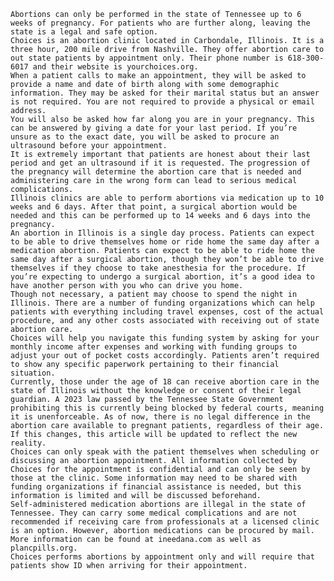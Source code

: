 	Abortions can only be performed in the state of Tennessee up to 6 weeks of pregnancy. For patients who are further along, leaving the state is a legal and safe option.
	Choices is an abortion clinic located in Carbondale, Illinois. It is a three hour, 200 mile drive from Nashville. They offer abortion care to out state patients by appointment only. Their phone number is 618-300-6017 and their website is yourchoices.org.
	When a patient calls to make an appointment, they will be asked to provide a name and date of birth along with some demographic information. They may be asked for their marital status but an answer is not required. You are not required to provide a physical or email address.
	You will also be asked how far along you are in your pregnancy. This can be answered by giving a date for your last period. If you’re unsure as to the exact date, you will be asked to procure an ultrasound before your appointment.
	It is extremely important that patients are honest about their last period and get an ultrasound if it is requested. The progression of the pregnancy will determine the abortion care that is needed and administering care in the wrong form can lead to serious medical complications.
	Illinois clinics are able to perform abortions via medication up to 10 weeks and 6 days. After that point, a surgical abortion would be needed and this can be performed up to 14 weeks and 6 days into the pregnancy.
	An abortion in Illinois is a single day process. Patients can expect to be able to drive themselves home or ride home the same day after a medication abortion. Patients can expect to be able to ride home the same day after a surgical abortion, though they won’t be able to drive themselves if they choose to take anesthesia for the procedure. If you’re expecting to undergo a surgical abortion, it’s a good idea to have another person with you who can drive you home.
	Though not necessary, a patient may choose to spend the night in Illinois. There are a number of funding organizations which can help patients with everything including travel expenses, cost of the actual procedure, and any other costs associated with receiving out of state abortion care.
	Choices will help you navigate this funding system by asking for your monthly income after expenses and working with funding groups to adjust your out of pocket costs accordingly. Patients aren’t required to show any specific paperwork pertaining to their financial situation.
	Currently, those under the age of 18 can receive abortion care in the state of Illinois without the knowledge or consent of their legal guardian. A 2023 law passed by the Tennessee State Government prohibiting this is currently being blocked by federal courts, meaning it is unenforceable. As of now, there is no legal difference in the abortion care available to pregnant patients, regardless of their age. If this changes, this article will be updated to reflect the new reality.
	Choices can only speak with the patient themselves when scheduling or discussing an abortion appointment. All information collected by Choices for the appointment is confidential and can only be seen by those at the clinic. Some information may need to be shared with funding organizations if financial assistance is needed, but this information is limited and will be discussed beforehand.
	Self-administered medication abortions are illegal in the state of Tennessee. They can carry some medical complications and are not recommended if receiving care from professionals at a licensed clinic is an option. However, abortion medications can be procured by mail. More information can be found at ineedana.com as well as plancpills.org.
	Choices performs abortions by appointment only and will require that patients show ID when arriving for their appointment.
